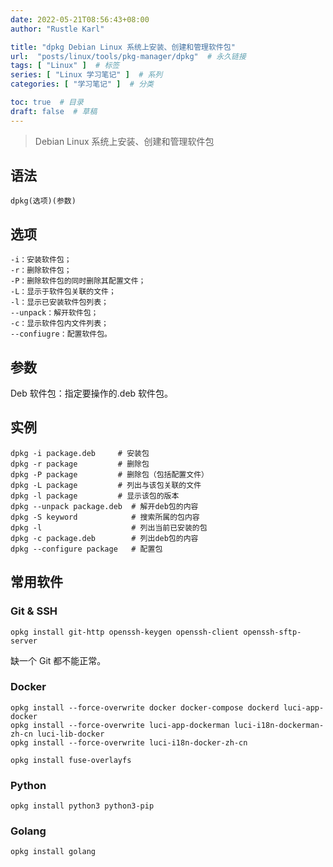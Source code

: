 ```yaml
---
date: 2022-05-21T08:56:43+08:00
author: "Rustle Karl"

title: "dpkg Debian Linux 系统上安装、创建和管理软件包"
url:  "posts/linux/tools/pkg-manager/dpkg"  # 永久链接
tags: [ "Linux" ]  # 标签
series: [ "Linux 学习笔记" ]  # 系列
categories: [ "学习笔记" ]  # 分类

toc: true  # 目录
draft: false  # 草稿
---
```


> Debian Linux 系统上安装、创建和管理软件包

## 语法

```shell
dpkg(选项)(参数)
```

## 选项

```shell
-i：安装软件包；
-r：删除软件包；
-P：删除软件包的同时删除其配置文件；
-L：显示于软件包关联的文件；
-l：显示已安装软件包列表；
--unpack：解开软件包；
-c：显示软件包内文件列表；
--confiugre：配置软件包。
```

## 参数

Deb 软件包：指定要操作的.deb 软件包。

## 实例

```shell
dpkg -i package.deb     # 安装包
dpkg -r package         # 删除包
dpkg -P package         # 删除包（包括配置文件）
dpkg -L package         # 列出与该包关联的文件
dpkg -l package         # 显示该包的版本
dpkg --unpack package.deb  # 解开deb包的内容
dpkg -S keyword            # 搜索所属的包内容
dpkg -l                    # 列出当前已安装的包
dpkg -c package.deb        # 列出deb包的内容
dpkg --configure package   # 配置包
```

## 常用软件

### Git & SSH

```shell
opkg install git-http openssh-keygen openssh-client openssh-sftp-server
```

缺一个 Git 都不能正常。

### Docker

```shell
opkg install --force-overwrite docker docker-compose dockerd luci-app-docker
opkg install --force-overwrite luci-app-dockerman luci-i18n-dockerman-zh-cn luci-lib-docker
opkg install --force-overwrite luci-i18n-docker-zh-cn
```

```shell
opkg install fuse-overlayfs
```

### Python

```shell
opkg install python3 python3-pip
```

### Golang

```shell
opkg install golang
```
